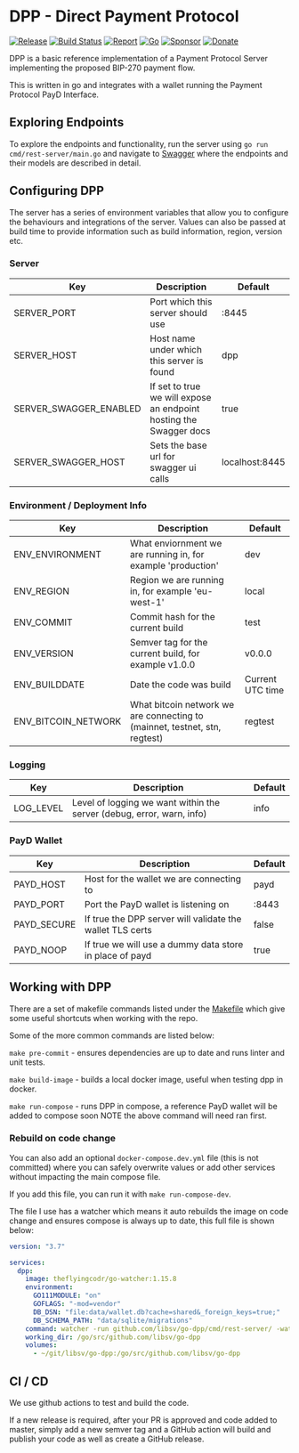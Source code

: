 # DPP - Direct Payment Protocol

[![Release](https://img.shields.io/github/release-pre/libsv/go-p4.svg?logo=github&style=flat&v=1)](https://github.com/libsv/go-dpp/releases)
[![Build Status](https://img.shields.io/github/workflow/status/libsv/go-p4/run-go-tests?logo=github&v=3)](https://github.com/libsv/go-dpp/actions)
[![Report](https://goreportcard.com/badge/github.com/libsv/go-dpp?style=flat&v=1)](https://goreportcard.com/report/github.com/libsv/go-dpp)
[![Go](https://img.shields.io/github/go-mod/go-version/libsv/go-p4?v=1)](https://golang.org/)
[![Sponsor](https://img.shields.io/badge/sponsor-libsv-181717.svg?logo=github&style=flat&v=3)](https://github.com/sponsors/libsv)
[![Donate](https://img.shields.io/badge/donate-bitcoin-ff9900.svg?logo=bitcoin&style=flat&v=3)](https://gobitcoinsv.com/#sponsor)

DPP is a basic reference implementation of a Payment Protocol Server implementing the proposed BIP-270 payment flow.

This is written in go and integrates with a wallet running the Payment Protocol PayD Interface.

## Exploring Endpoints

To explore the endpoints and functionality, run the server using `go run cmd/rest-server/main.go` and navigate to [Swagger](http://localhost:8445/swagger/index.html) 
where the endpoints and their models are described in detail.

## Configuring DPP

The server has a series of environment variables that allow you to configure the behaviours and integrations of the server.
Values can also be passed at build time to provide information such as build information, region, version etc.

### Server

| Key                    | Description                                                        | Default        |
| ---------------------- | ------------------------------------------------------------------ | -------------- |
| SERVER_PORT            | Port which this server should use                                  | :8445          |
| SERVER_HOST            | Host name under which this server is found                         | dpp            |
| SERVER_SWAGGER_ENABLED | If set to true we will expose an endpoint hosting the Swagger docs | true           |
| SERVER_SWAGGER_HOST    | Sets the base url for swagger ui calls                             | localhost:8445 |

### Environment / Deployment Info

| Key                 | Description                                                                | Default          |
| ------------------- | -------------------------------------------------------------------------- | ---------------- |
| ENV_ENVIRONMENT     | What enviornment we are running in, for example 'production'               | dev              |
| ENV_REGION          | Region we are running in, for example 'eu-west-1'                          | local            |
| ENV_COMMIT          | Commit hash for the current build                                          | test             |
| ENV_VERSION         | Semver tag for the current build, for example v1.0.0                       | v0.0.0           |
| ENV_BUILDDATE       | Date the code was build                                                    | Current UTC time |
| ENV_BITCOIN_NETWORK | What bitcoin network we are connecting to (mainnet, testnet, stn, regtest) | regtest          |

### Logging

| Key       | Description                                                           | Default |
| --------- | --------------------------------------------------------------------- | ------- |
| LOG_LEVEL | Level of logging we want within the server (debug, error, warn, info) | info    |

### PayD Wallet

| Key         | Description                                               | Default |
| ----------- | --------------------------------------------------------- | ------- |
| PAYD_HOST   | Host for the wallet we are connecting to                  | payd    |
| PAYD_PORT   | Port the PayD wallet is listening on                      | :8443   |
| PAYD_SECURE | If true the DPP server will validate the wallet TLS certs | false   |
| PAYD_NOOP   | If true we will use a dummy data store in place of payd   | true    |

## Working with DPP

There are a set of makefile commands listed under the [Makefile](Makefile) which give some useful shortcuts when working
with the repo.

Some of the more common commands are listed below:

`make pre-commit` - ensures dependencies are up to date and runs linter and unit tests.

`make build-image` - builds a local docker image, useful when testing dpp in docker.

`make run-compose` - runs DPP in compose, a reference PayD wallet will be added to compose soon NOTE the above command will need ran first.

### Rebuild on code change

You can also add an optional `docker-compose.dev.yml` file (this is not committed) where you can safely overwrite values or add other services without impacting the main compose file.

If you add this file, you can run it with `make run-compose-dev`.

The file I use has a watcher which means it auto rebuilds the image on code change and ensures compose is always up to date, this full file is shown below:

```yaml
version: "3.7"

services:
  dpp:
    image: theflyingcodr/go-watcher:1.15.8
    environment:
      GO111MODULE: "on"
      GOFLAGS: "-mod=vendor"
      DB_DSN: "file:data/wallet.db?cache=shared&_foreign_keys=true;"
      DB_SCHEMA_PATH: "data/sqlite/migrations"
    command: watcher -run github.com/libsv/go-dpp/cmd/rest-server/ -watch github.com/libsv/go-dpp
    working_dir: /go/src/github.com/libsv/go-dpp
    volumes:
      - ~/git/libsv/go-dpp:/go/src/github.com/libsv/go-dpp
```

## CI / CD

We use github actions to test and build the code.

If a new release is required, after your PR is approved and code added to master, simply add a new semver tag and a GitHub action will build and publish your code as well as create a GitHub release.
